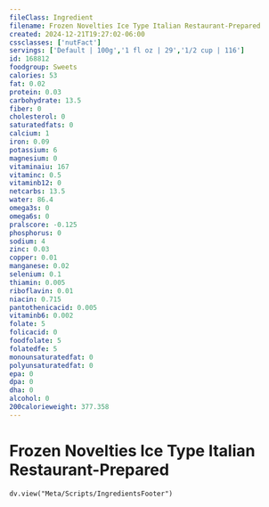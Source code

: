 ```yaml
---
fileClass: Ingredient
filename: Frozen Novelties Ice Type Italian Restaurant-Prepared
created: 2024-12-21T19:27:02-06:00
cssclasses: ['nutFact']
servings: ['Default | 100g','1 fl oz | 29','1/2 cup | 116']
id: 168812
foodgroup: Sweets
calories: 53
fat: 0.02
protein: 0.03
carbohydrate: 13.5
fiber: 0
cholesterol: 0
saturatedfats: 0
calcium: 1
iron: 0.09
potassium: 6
magnesium: 0
vitaminaiu: 167
vitaminc: 0.5
vitaminb12: 0
netcarbs: 13.5
water: 86.4
omega3s: 0
omega6s: 0
pralscore: -0.125
phosphorus: 0
sodium: 4
zinc: 0.03
copper: 0.01
manganese: 0.02
selenium: 0.1
thiamin: 0.005
riboflavin: 0.01
niacin: 0.715
pantothenicacid: 0.005
vitaminb6: 0.002
folate: 5
folicacid: 0
foodfolate: 5
folatedfe: 5
monounsaturatedfat: 0
polyunsaturatedfat: 0
epa: 0
dpa: 0
dha: 0
alcohol: 0
200calorieweight: 377.358
---
```


# Frozen Novelties Ice Type Italian Restaurant-Prepared

```dataviewjs
dv.view("Meta/Scripts/IngredientsFooter")
```